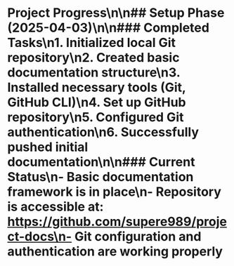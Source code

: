 # Project Progress\n\n## Setup Phase (2025-04-03)\n\n### Completed Tasks\n1. Initialized local Git repository\n2. Created basic documentation structure\n3. Installed necessary tools (Git, GitHub CLI)\n4. Set up GitHub repository\n5. Configured Git authentication\n6. Successfully pushed initial documentation\n\n### Current Status\n- Basic documentation framework is in place\n- Repository is accessible at: https://github.com/supere989/project-docs\n- Git configuration and authentication are working properly
